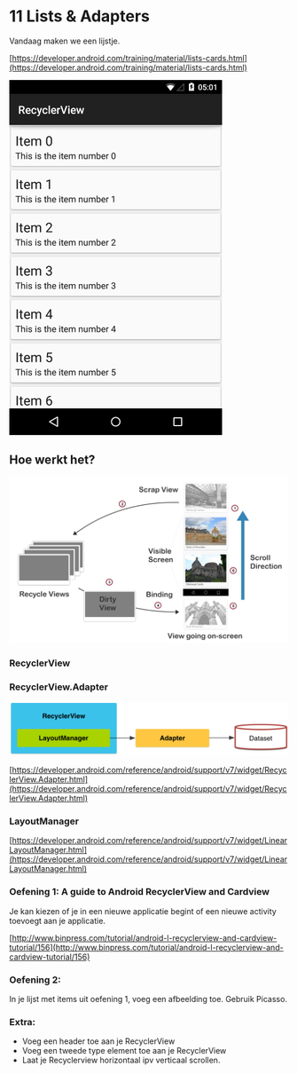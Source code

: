 # 11 Lists & Adapters

Vandaag maken we een lijstje.

[https://developer.android.com/training/material/lists-cards.html](https://developer.android.com/training/material/lists-cards.html)

![Hello World](/images/rv.png)

## Hoe werkt het? ##

![Hello World](/images/rv2.png)

### RecyclerView ###


### RecyclerView.Adapter ###

![Hello World](/images/rva.png)

[https://developer.android.com/reference/android/support/v7/widget/RecyclerView.Adapter.html](https://developer.android.com/reference/android/support/v7/widget/RecyclerView.Adapter.html)

### LayoutManager ###

[https://developer.android.com/reference/android/support/v7/widget/LinearLayoutManager.html](https://developer.android.com/reference/android/support/v7/widget/LinearLayoutManager.html)

### Oefening 1: A guide to Android RecyclerView and Cardview ###

Je kan kiezen of je in een nieuwe applicatie begint of een nieuwe activity toevoegt aan je applicatie.

[http://www.binpress.com/tutorial/android-l-recyclerview-and-cardview-tutorial/156](http://www.binpress.com/tutorial/android-l-recyclerview-and-cardview-tutorial/156)


### Oefening 2: ###

In je lijst met items uit oefening 1, voeg een afbeelding toe. Gebruik Picasso. 


### Extra: ###
- Voeg een header toe aan je RecyclerView
- Voeg een tweede type element toe aan je RecyclerView
- Laat je Recyclerview horizontaal ipv verticaal scrollen.